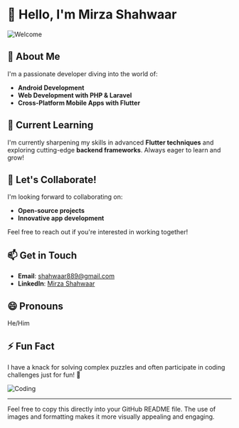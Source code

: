 
# 👋 Hello, I'm Mirza Shahwaar

![Welcome](https://media.giphy.com/media/xT1XGRUNqD7g6mU3Cg/giphy.gif)

## 👀 About Me
I'm a passionate developer diving into the world of:
- **Android Development**
- **Web Development with PHP & Laravel**
- **Cross-Platform Mobile Apps with Flutter**

## 🌱 Current Learning
I'm currently sharpening my skills in advanced **Flutter techniques** and exploring cutting-edge **backend frameworks**. Always eager to learn and grow!

## 💞️ Let's Collaborate!
I'm looking forward to collaborating on:
- **Open-source projects**
- **Innovative app development**

Feel free to reach out if you're interested in working together!

## 📫 Get in Touch
- **Email**: [shahwaar889@gmail.com](mailto:shahwaar889@gmail.com)
- **LinkedIn**: [Mirza Shahwaar](https://www.linkedin.com/in/mirzashahwaar)

## 😄 Pronouns
He/Him

## ⚡ Fun Fact
I have a knack for solving complex puzzles and often participate in coding challenges just for fun! 🧩

![Coding](https://media.giphy.com/media/26tn33aiTi1jkl6H6/giphy.gif)

---

Feel free to copy this directly into your GitHub README file. The use of images and formatting makes it more visually appealing and engaging.
